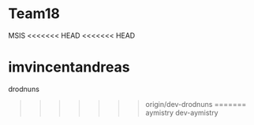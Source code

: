 # Team18

MSIS
<<<<<<< HEAD
<<<<<<< HEAD

imvincentandreas
=======
drodnuns
>>>>>>> origin/dev-drodnuns
=======
aymistry
>>>>>>> dev-aymistry
